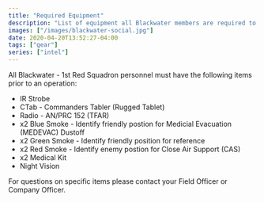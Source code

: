 ```yaml
---
title: "Required Equipment"
description: "List of equipment all Blackwater members are required to have before an operation."
images: ["/images/blackwater-social.jpg"]
date: 2020-04-20T13:52:27-04:00
tags: ["gear"]
series: ["intel"]
---
```


All Blackwater - 1st Red Squadron personnel must have the following items prior to an operation:

- IR Strobe
- CTab - Commanders Tabler (Rugged Tablet)
- Radio - AN/PRC 152 (TFAR)
- x2 Blue Smoke - Identify friendly postion for Medicial Evacuation (MEDEVAC) Dustoff
- x2 Green Smoke - Identify friendly position for reference
- x2 Red Smoke - Identify enemy postion for Close Air Support (CAS)
- x2 Medical Kit
- Night Vision

 For questions on specific items please contact your Field Officer or Company Officer.
